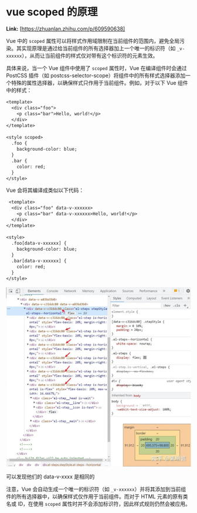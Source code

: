 # vue scoped  的原理



 **Link:** [https://zhuanlan.zhihu.com/p/609590638]



Vue 中的 `scoped` 属性可以将样式作用域限制在当前组件的范围内，避免全局污染。其实现原理是通过给当前组件的所有选择器加上一个唯一的标识符（如 `_v-xxxxxx`），从而让当前组件的样式仅对带有这个标识符的元素生效。

具体来说，当一个 Vue 组件中使用了 `scoped` 属性时，Vue 在编译组件时会通过 PostCSS 插件（如 postcss-selector-scope）将组件中的所有样式选择器添加一个特殊的属性选择器，以确保样式只作用于当前组件。例如，对于以下 Vue 组件中的样式：

```
<template>
  <div class="foo">
    <p class="bar">Hello, world!</p>
  </div>
</template>

<style scoped>
  .foo {
    background-color: blue;
  }
  .bar {
    color: red;
  }
</style> 
```

Vue 会将其编译成类似以下代码：

```
 <template>
  <div class="foo" data-v-xxxxxx>
    <p class="bar" data-v-xxxxxx>Hello, world!</p>
  </div>
</template>

<style>
  .foo[data-v-xxxxxx] {
    background-color: blue;
  }
  .bar[data-v-xxxxxx] {
    color: red;
  }
</style>
```
![006cef8a81c51c2e6643eeb07fa58d09](../image/006cef8a81c51c2e6643eeb07fa58d09.jpg)

可以发现他们的 data-v-xxxx 是相同的

  
  

注意，Vue 会自动生成一个唯一的标识符（如 `_v-xxxxxx`）并将其添加到当前组件的所有选择器中，以确保样式仅作用于当前组件。而对于 HTML 元素的原有类名或 ID，在使用 `scoped` 属性时并不会添加标识符，因此样式规则仍然会被应用。

